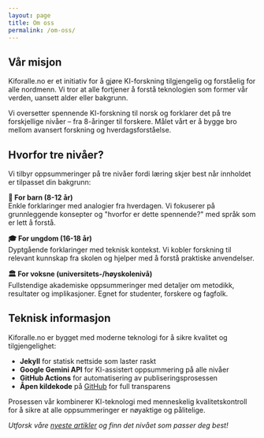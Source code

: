 ```yaml
---
layout: page
title: Om oss
permalink: /om-oss/
---
```


## Vår misjon

Kiforalle.no er et initiativ for å gjøre KI-forskning tilgjengelig og forståelig for alle nordmenn. Vi tror at alle fortjener å forstå teknologien som former vår verden, uansett alder eller bakgrunn.

Vi oversetter spennende KI-forskning til norsk og forklarer det på tre forskjellige nivåer – fra 8-åringer til forskere. Målet vårt er å bygge bro mellom avansert forskning og hverdagsforståelse.

## Hvorfor tre nivåer?

Vi tilbyr oppsummeringer på tre nivåer fordi læring skjer best når innholdet er tilpasset din bakgrunn:

**🧒 For barn (8-12 år)**  
Enkle forklaringer med analogier fra hverdagen. Vi fokuserer på grunnleggende konsepter og "hvorfor er dette spennende?" med språk som er lett å forstå.

**🎓 For ungdom (16-18 år)**  
Dyptgående forklaringer med teknisk kontekst. Vi kobler forskning til relevant kunnskap fra skolen og hjelper med å forstå praktiske anvendelser.

**🏛️ For voksne (universitets-/høyskolenivå)**  
Fullstendige akademiske oppsummeringer med detaljer om metodikk, resultater og implikasjoner. Egnet for studenter, forskere og fagfolk.

## Teknisk informasjon

Kiforalle.no er bygget med moderne teknologi for å sikre kvalitet og tilgjengelighet:

- **Jekyll** for statisk nettside som laster raskt
- **Google Gemini API** for KI-assistert oppsummering på alle nivåer
- **GitHub Actions** for automatisering av publiseringsprosessen
- **Åpen kildekode** på [GitHub](https://github.com/falense/kiforalle) for full transparens

Prosessen vår kombinerer KI-teknologi med menneskelig kvalitetskontroll for å sikre at alle oppsummeringer er nøyaktige og pålitelige.

*Utforsk våre [nyeste artikler](/) og finn det nivået som passer deg best!*
